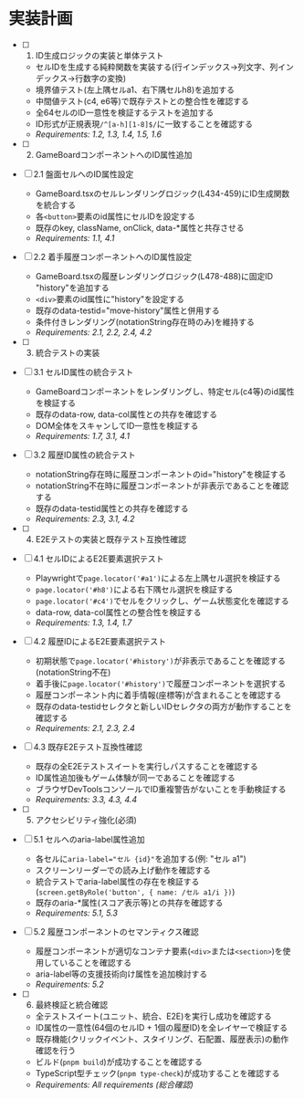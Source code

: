 # 実装計画

- [ ] 1. ID生成ロジックの実装と単体テスト
  - セルIDを生成する純粋関数を実装する(行インデックス→列文字、列インデックス→行数字の変換)
  - 境界値テスト(左上隅セルa1、右下隅セルh8)を追加する
  - 中間値テスト(c4, e6等)で既存テストとの整合性を確認する
  - 全64セルのID一意性を検証するテストを追加する
  - ID形式が正規表現`/^[a-h][1-8]$/`に一致することを確認する
  - _Requirements: 1.2, 1.3, 1.4, 1.5, 1.6_

- [ ] 2. GameBoardコンポーネントへのID属性追加
- [ ] 2.1 盤面セルへのID属性設定
  - GameBoard.tsxのセルレンダリングロジック(L434-459)にID生成関数を統合する
  - 各`<button>`要素のid属性にセルIDを設定する
  - 既存のkey, className, onClick, data-\*属性と共存させる
  - _Requirements: 1.1, 4.1_

- [ ] 2.2 着手履歴コンポーネントへのID属性設定
  - GameBoard.tsxの履歴レンダリングロジック(L478-488)に固定ID "history"を追加する
  - `<div>`要素のid属性に"history"を設定する
  - 既存のdata-testid="move-history"属性と併用する
  - 条件付きレンダリング(notationString存在時のみ)を維持する
  - _Requirements: 2.1, 2.2, 2.4, 4.2_

- [ ] 3. 統合テストの実装
- [ ] 3.1 セルID属性の統合テスト
  - GameBoardコンポーネントをレンダリングし、特定セル(c4等)のid属性を検証する
  - 既存のdata-row, data-col属性との共存を確認する
  - DOM全体をスキャンしてID一意性を検証する
  - _Requirements: 1.7, 3.1, 4.1_

- [ ] 3.2 履歴ID属性の統合テスト
  - notationString存在時に履歴コンポーネントのid="history"を検証する
  - notationString不在時に履歴コンポーネントが非表示であることを確認する
  - 既存のdata-testid属性との共存を確認する
  - _Requirements: 2.3, 3.1, 4.2_

- [ ] 4. E2Eテストの実装と既存テスト互換性確認
- [ ] 4.1 セルIDによるE2E要素選択テスト
  - Playwrightで`page.locator('#a1')`による左上隅セル選択を検証する
  - `page.locator('#h8')`による右下隅セル選択を検証する
  - `page.locator('#c4')`でセルをクリックし、ゲーム状態変化を確認する
  - data-row, data-col属性との整合性を検証する
  - _Requirements: 1.3, 1.4, 1.7_

- [ ] 4.2 履歴IDによるE2E要素選択テスト
  - 初期状態で`page.locator('#history')`が非表示であることを確認する(notationString不在)
  - 着手後に`page.locator('#history')`で履歴コンポーネントを選択する
  - 履歴コンポーネント内に着手情報(座標等)が含まれることを確認する
  - 既存のdata-testidセレクタと新しいIDセレクタの両方が動作することを確認する
  - _Requirements: 2.1, 2.3, 2.4_

- [ ] 4.3 既存E2Eテスト互換性確認
  - 既存の全E2Eテストスイートを実行しパスすることを確認する
  - ID属性追加後もゲーム体験が同一であることを確認する
  - ブラウザDevToolsコンソールでID重複警告がないことを手動検証する
  - _Requirements: 3.3, 4.3, 4.4_

- [ ] 5. アクセシビリティ強化(必須)
- [ ] 5.1 セルへのaria-label属性追加
  - 各セルに`aria-label="セル {id}"`を追加する(例: "セル a1")
  - スクリーンリーダーでの読み上げ動作を確認する
  - 統合テストでaria-label属性の存在を検証する(`screen.getByRole('button', { name: /セル a1/i })`)
  - 既存のaria-\*属性(スコア表示等)との共存を確認する
  - _Requirements: 5.1, 5.3_

- [ ] 5.2 履歴コンポーネントのセマンティクス確認
  - 履歴コンポーネントが適切なコンテナ要素(`<div>`または`<section>`)を使用していることを確認する
  - aria-label等の支援技術向け属性を追加検討する
  - _Requirements: 5.2_

- [ ] 6. 最終検証と統合確認
  - 全テストスイート(ユニット、統合、E2E)を実行し成功を確認する
  - ID属性の一意性(64個のセルID + 1個の履歴ID)を全レイヤーで検証する
  - 既存機能(クリックイベント、スタイリング、石配置、履歴表示)の動作確認を行う
  - ビルド(`pnpm build`)が成功することを確認する
  - TypeScript型チェック(`pnpm type-check`)が成功することを確認する
  - _Requirements: All requirements (総合確認)_
